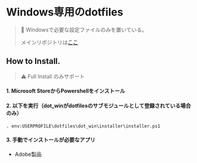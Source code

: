 # Windows専用のdotfiles
> :memo: Windowsで必要な設定ファイルのみを置いている。
> 
> メインリポジトリは[ここ](https://github.com/fura0402/dotfiles)

## How to Install.
> :warning: Full Install のみサポート

#### 1. Microsoft StoreからPowershellをインストール

#### 2. 以下を実行（dot_winがdotfilesのサブモジュールとして登録されている場合のみ）
```pwsh
. env:USERPROFILE\dotfiles\dot_win\installer\installer.ps1
```

#### 3. 手動でインストールが必要なアプリ
  * Adobe製品

